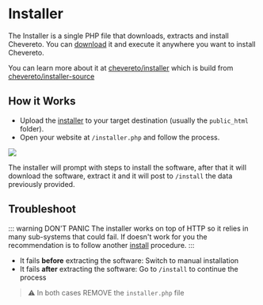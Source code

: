 # Installer

The Installer is a single PHP file that downloads, extracts and install Chevereto. You can [download](https://chevereto.com/download/file/installer) it and execute it anywhere you want to install Chevereto.

You can learn more about it at [chevereto/installer](https://github.com/chevereto/installer) which is build from [chevereto/installer-source](https://github.com/chevereto/installer-source)

## How it Works

- Upload the [installer](https://chevereto.com/download/file/installer) to your target destination (usually the `public_html` folder).
- Open your website at `/installer.php` and follow the process.

![](https://camo.githubusercontent.com/1c1a868703419338eb6b01802270171b4bbb134d/68747470733a2f2f63686576657265746f2e636f6d2f7372632f696d672f696e7374616c6c65722f73637265656e2d76322e706e673f3230313930363233)

The installer will prompt with steps to install the software, after that it will download the software, extract it and it will post to `/install` the data previously provided.

## Troubleshoot

::: warning DON'T PANIC
The installer works on top of HTTP so it relies in many sub-systems that could fail. If doesn't work for you the recommendation is to follow another [install](install.md) procedure.
:::

- It fails **before** extracting the software: Switch to manual installation
- It fails **after** extracting the software: Go to `/install` to continue the process

> ⚠ In both cases REMOVE the `installer.php` file